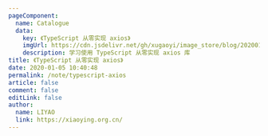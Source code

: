 ```yaml
---
pageComponent: 
  name: Catalogue
  data: 
    key: 《TypeScript 从零实现 axios》
    imgUrl: https://cdn.jsdelivr.net/gh/xugaoyi/image_store/blog/20200105104632.png
    description: 学习使用 TypeScript 从零实现 axios 库
title: 《TypeScript 从零实现 axios》
date: 2020-01-05 10:40:48
permalink: /note/typescript-axios
article: false
comment: false
editLink: false
author: 
  name: LIYAO
  link: https://xiaoying.org.cn/
---
```

